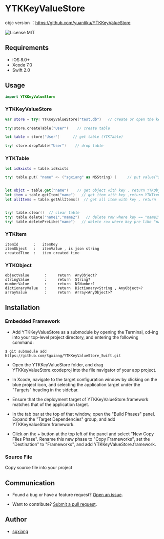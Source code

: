 YTKKeyValueStore
==========

objc version ：https://github.com/yuantiku/YTKKeyValueStore

![License MIT](https://go-shields.herokuapp.com/license-MIT-blue.png)


## Requirements

- iOS 8.0+ 
- Xcode 7.0
- Swift 2.0

## Usage 

```swift
import YTKKeyValueStore
```

### YTKKeyValueStore

```swift
var store = try! YTKKeyValueStore("test.db")   // create or open the key-value store

try!store.createTable("User")    // create table

let table = store["User"]      // get table (YTKTable)

try! store.dropTable("User")    // drop table
```

### YTKTable

```swift
let isExists = table.isExists

try! table.put( "name" <- ("sgxiang" as NSString) )     // put value("sgxiang") for key("name") into table , support string,number,dictionary,array


let objct = table.get("name")    // get object with key , return YTKObject?
let item = table.getItem("name")   // get item with key ,return YTKItem?
let allItems = table.getAllItems()  // get all item with key , return  [YTKItem]?


try! table.clear()  // clear table
try! table.delete("name1","name2")   // delete row where key == "name1" and "name2"
try! table.deletePreLike("name")   // delete row where key pre like "name"
```

### YTKItem

```
itemId       :   itemKey
itemObject   :   itemValue , is json string
createdTime  :   item created time
```
### YTKObject

```
objectValue       :     return  AnyObject?
stringValue       :     return  String?
numberValue       :     return  NSNumber?
dictionaryValue   :     return  Dictionary<String , AnyObject>?
arrayValue        :     return  Array<AnyObject>?
```

## Installation

### Embedded Framework

- Add YTKKeyValueStore as a submodule by opening the Terminal, cd-ing into your top-level project directory, and entering the following command:

```
$ git submodule add https://github.com/Sgxiang/YTKKeyValueStore_Swift.git
```
- Open the YTKKeyValueStore folder, and drag YTKKeyValueStore.xcodeproj into the file navigator of your app project.

- In Xcode, navigate to the target configuration window by clicking on the blue project icon, and selecting the application target under the "Targets" heading in the sidebar.

- Ensure that the deployment target of YTKKeyValueStore.framework matches that of the application target.

- In the tab bar at the top of that window, open the "Build Phases" panel.
Expand the "Target Dependencies" group, and add YTKKeyValueStore.framework.

- Click on the + button at the top left of the panel and select "New Copy Files Phase". Rename this new phase to "Copy Frameworks", set the "Destination" to "Frameworks", and add YTKKeyValueStore.framework.

### Source File

Copy source file into your project

## Communication

- Found a bug or have a feature request? [Open an issue](https://github.com/sgxiang/YTKKeyValueStore_Swift/issues).

- Want to contribute? [Submit a pull request](https://github.com/sgxiang/YTKKeyValueStore_Swift/pulls).

## Author

- [sgxiang](https://twitter.com/sgxiang1992)

